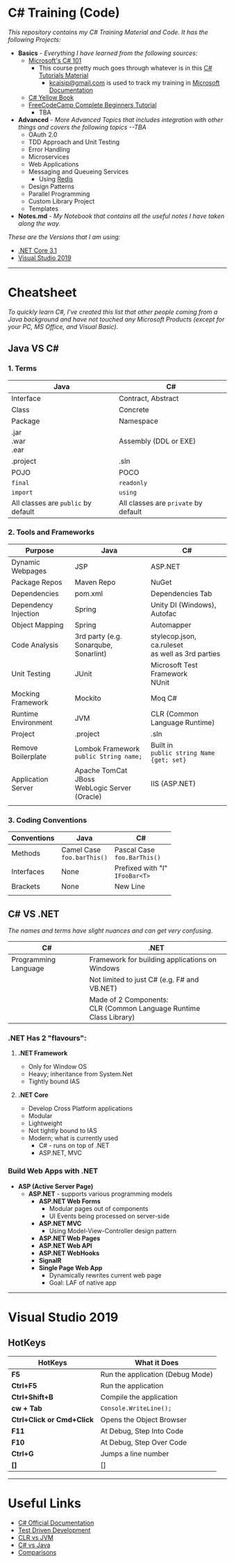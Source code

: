 # C# Training (Code)

*This repository contains my C# Training Material and Code. It has the following Projects:*
* **Basics** - *Everything I have learned from the following sources:*
    * [Microsoft's C# 101](https://bit.ly/2DVb5Az)
        * This course pretty much goes through whatever is in this [C# Tutorials Material](https://docs.microsoft.com/en-gb/dotnet/csharp/tutorials/)
            * kcaisip@gmail.com is used to track my training in [Microsoft Documentation](http://docs.microsoft.com/)
    * [C# Yellow Book](http://www.csharpcourse.com/)
    * [FreeCodeCamp Complete Beginners Tutorial](https://www.youtube.com/watch?v=GhQdlIFylQ8)
        * TBA
* **Advanced** - *More Advanced Topics that includes integration with other things and covers the following topics --TBA*
    * OAuth 2.0
    * TDD Approach and Unit Testing
    * Error Handling
    * Microservices
    * Web Applications
    * Messaging and Queueing Services
        * Using [Redis](https://www.youtube.com/watch?v=Hbt56gFj998)
    * Design Patterns
    * Parallel Programming
    * Custom Library Project
    * Templates
* **Notes.md** - *My Notebook that contains all the useful notes I have taken along the way.*

*These are the Versions that I am using:*
* [.NET Core 3.1](https://docs.microsoft.com/en-us/dotnet/?view=netcore-3.1)
* [Visual Studio 2019]()

---

# Cheatsheet

*To quickly learn C#, I've created this list that other people coming from a Java background and have not touched any Microsoft Products (except for your PC, MS Office, and Visual Basic).*

## Java VS C#

### 1. Terms

| Java | C# |
|------|----|
| Interface | Contract, Abstract |
| Class | Concrete |
| Package | Namespace |
| .jar<br/>.war<br/>.ear | Assembly (DDL or EXE) |
| .project | .sln |
| POJO | POCO |
| `final` | `readonly` |
|  `import` | `using` |
| All classes are `public` by default | All classes are `private` by default |

### 2. Tools and Frameworks

| Purpose | Java | C# |
|---------|------|----|
| Dynamic Webpages | JSP | ASP.NET |
| Package Repos | Maven Repo | NuGet |
| Dependencies | pom.xml | Dependencies Tab |
| Dependency Injection | Spring | Unity DI (Windows), Autofac |
| Object Mapping | Spring | Automapper |
| Code Analysis | 3rd party (e.g. Sonarqube, Sonarlint) | stylecop.json, ca.ruleset <br/>as well as 3rd parties |
| Unit Testing | JUnit | Microsoft Test Framework <br/> NUnit |
| Mocking Framework | Mockito | Moq C# |
| Runtime Environment | JVM | CLR (Common Language Runtime) |
| Project | .project | .sln |
| Remove Boilerplate | Lombok Framework <br/> `public String name;` | Built in <br/> `public string Name {get; set}`|
| Application Server | Apache TomCat <br/> JBoss <br/> WebLogic Server (Oracle) | IIS (ASP.NET) |
| | | |

### 3. Coding Conventions

| Conventions | Java | C# |
|-------------|------|----|
| Methods | Camel Case <br/>`foo.barThis()` | Pascal Case <br/>`foo.BarThis()` |
| Interfaces | None | Prefixed with "I"<br/>`IFooBar<T>`|
| Brackets | None | New Line |
| | | |


## C# VS .NET

*The names and terms have slight nuances and can get very confusing.*

| C#                                             | .NET                                           |
|------------------------------------------------|------------------------------------------------|
| Programming Language                           | Framework for building applications on Windows |
|                                                | Not limited to just C# (e.g. F# and VB.NET)    |
|                                                | Made of 2 Components:<br/> CLR (Common Language Runtime<br/> Class Library) |

### .NET Has 2 "flavours":

1. **.NET Framework**
    * Only for Window OS
    * Heavy; inheritance from System.Net
    * Tightly bound IAS

2. **.NET Core**
    * Develop Cross Platform applications
    * Modular
    * Lightweight
    * Not tightly bound to IAS
    * Modern; what is currently used
        * C# - runs on top of .NET
        * ASP.NET, MVC

### Build Web Apps with .NET
* **ASP (Active Server Page)**
    * **ASP.NET** - supports various programming models
        * **ASP.NET Web Forms**
            * Modular pages out of components
            * UI Events being processed on server-side
        * **ASP.NET MVC**
            * Using Model-View-Controller design pattern
        * **ASP.NET Web Pages**
        * **ASP.NET Web API**
        * **ASP.NET WebHooks**
        * **SignalR**
        * **Single Page Web App**
            * Dynamically rewrites current web page
            * Goal: LAF of native app

---

# Visual Studio 2019

## HotKeys

| HotKeys | What it Does |
|---------|--------------|
| **F5** | Run the application (Debug Mode) |
| **Ctrl+F5** | Run the application |
| **Ctrl+Shift+B** | Compile the application |
| **cw + Tab** | `Console.WriteLine();` |
| **Ctrl+Click or Cmd+Click** | Opens the Object Browser |
| **F11** | At Debug, Step Into Code |
| **F10**  | At Debug, Step Over Code |
| **Ctrl+G**  | Jumps a line number |
| **[]**  | [] |

--- 
# Useful Links

* [C# Official Documentation](https://docs.microsoft.com/en-us/dotnet/csharp/)
* [Test Driven Development](https://www.freecodecamp.org/news/tdd-explanation-hands-on-practice-with-c-a0124338be44/)
* [CLR vs JVM](https://blog.overops.com/clr-vs-jvm-how-the-battle-between-net-and-java-extends-to-the-vm-level/#:~:text=Top%20differences%20between%20the%20CLR,JIT%20compiler%20called%20Java%20HotSpot)
* [C# vs Java](https://blog.overops.com/c-vs-java-5-irreplaceable-c-features-wed-kill-to-have-in-java/)
* [Comparisons](https://bit.ly/2FhTjZ0)
